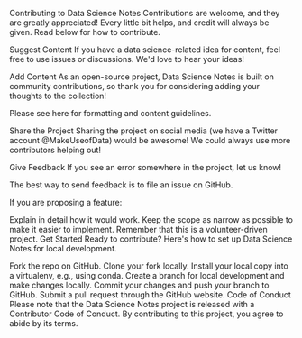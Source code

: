 Contributing to Data Science Notes
Contributions are welcome, and they are greatly appreciated! Every little bit
helps, and credit will always be given. Read below for how to contribute.

Suggest Content
If you have a data science-related idea for content, feel free to use issues or discussions. We'd love to hear your ideas!

Add Content
As an open-source project, Data Science Notes is built on community contributions, so thank you for considering adding your thoughts to the collection!

Please see here for formatting and content guidelines.

Share the Project
Sharing the project on social media (we have a Twitter account @MakeUseofData) would be awesome! We could always use more contributors helping out!

Give Feedback
If you see an error somewhere in the project, let us know!

The best way to send feedback is to file an issue on GitHub.

If you are proposing a feature:

Explain in detail how it would work.
Keep the scope as narrow as possible to make it easier to implement.
Remember that this is a volunteer-driven project.
Get Started
Ready to contribute? Here's how to set up Data Science Notes for local development.

Fork the repo on GitHub.
Clone your fork locally.
Install your local copy into a virtualenv, e.g., using conda.
Create a branch for local development and make changes locally.
Commit your changes and push your branch to GitHub.
Submit a pull request through the GitHub website.
Code of Conduct
Please note that the Data Science Notes project is released with a Contributor Code of Conduct. By contributing to this project, you agree to abide by its terms.
